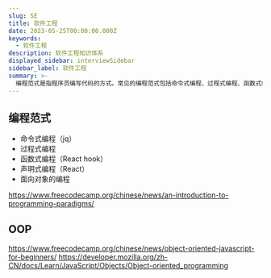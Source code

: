 ```yaml
---
slug: SE
title: 软件工程
date: 2023-05-25T00:00:00.000Z
keywords:
  - 软件工程
description: 软件工程知识体系
displayed_sidebar: interviewSidebar
sidebar_label: 软件工程
summary: >-
  编程范式是指程序员编写代码的方式。常见的编程范式包括命令式编程、过程式编程、函数式编程、声明式编程和面向对象的编程。面向对象编程是一种将数据和行为组织成独立的实体（对象）的编程范式。对象可以相互交互，从而创建复杂程序。
---
```


## 编程范式

- 命令式编程（jq）
- 过程式编程
- 函数式编程（React hook）
- 声明式编程（React）
- 面向对象的编程

https://www.freecodecamp.org/chinese/news/an-introduction-to-programming-paradigms/

## OOP

https://www.freecodecamp.org/chinese/news/object-oriented-javascript-for-beginners/
https://developer.mozilla.org/zh-CN/docs/Learn/JavaScript/Objects/Object-oriented_programming
